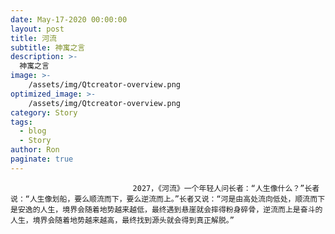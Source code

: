 ```yaml
---
date: May-17-2020 00:00:00
layout: post
title: 河流
subtitle: 神寓之言
description: >-
  神寓之言
image: >-
    /assets/img/Qtcreator-overview.png
optimized_image: >-
    /assets/img/Qtcreator-overview.png
category: Story
tags:
  - blog
  - Story
author: Ron
paginate: true
---
```


							　　2027，《河流》一个年轻人问长者：“人生像什么？”长者说：“人生像划船，要么顺流而下，要么逆流而上。”长者又说：“河是由高处流向低处，顺流而下是安逸的人生，境界会随着地势越来越低，最终遇到悬崖就会摔得粉身碎骨，逆流而上是奋斗的人生，境界会随着地势越来越高，最终找到源头就会得到真正解脱。”
							
							
						